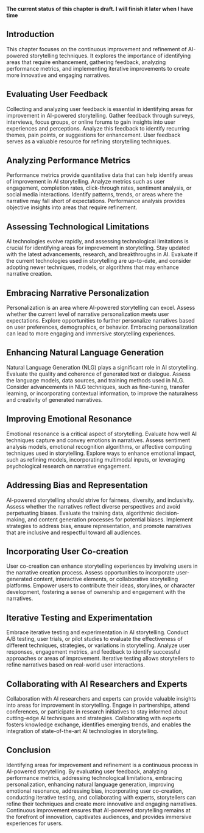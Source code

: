 **The current status of this chapter is draft. I will finish it later when I have time**

Introduction
------------

This chapter focuses on the continuous improvement and refinement of AI-powered storytelling techniques. It explores the importance of identifying areas that require enhancement, gathering feedback, analyzing performance metrics, and implementing iterative improvements to create more innovative and engaging narratives.

Evaluating User Feedback
------------------------

Collecting and analyzing user feedback is essential in identifying areas for improvement in AI-powered storytelling. Gather feedback through surveys, interviews, focus groups, or online forums to gain insights into user experiences and perceptions. Analyze this feedback to identify recurring themes, pain points, or suggestions for enhancement. User feedback serves as a valuable resource for refining storytelling techniques.

Analyzing Performance Metrics
-----------------------------

Performance metrics provide quantitative data that can help identify areas of improvement in AI storytelling. Analyze metrics such as user engagement, completion rates, click-through rates, sentiment analysis, or social media interactions. Identify patterns, trends, or areas where the narrative may fall short of expectations. Performance analysis provides objective insights into areas that require refinement.

Assessing Technological Limitations
-----------------------------------

AI technologies evolve rapidly, and assessing technological limitations is crucial for identifying areas for improvement in storytelling. Stay updated with the latest advancements, research, and breakthroughs in AI. Evaluate if the current technologies used in storytelling are up-to-date, and consider adopting newer techniques, models, or algorithms that may enhance narrative creation.

Embracing Narrative Personalization
-----------------------------------

Personalization is an area where AI-powered storytelling can excel. Assess whether the current level of narrative personalization meets user expectations. Explore opportunities to further personalize narratives based on user preferences, demographics, or behavior. Embracing personalization can lead to more engaging and immersive storytelling experiences.

Enhancing Natural Language Generation
-------------------------------------

Natural Language Generation (NLG) plays a significant role in AI storytelling. Evaluate the quality and coherence of generated text or dialogue. Assess the language models, data sources, and training methods used in NLG. Consider advancements in NLG techniques, such as fine-tuning, transfer learning, or incorporating contextual information, to improve the naturalness and creativity of generated narratives.

Improving Emotional Resonance
-----------------------------

Emotional resonance is a critical aspect of storytelling. Evaluate how well AI techniques capture and convey emotions in narratives. Assess sentiment analysis models, emotional recognition algorithms, or affective computing techniques used in storytelling. Explore ways to enhance emotional impact, such as refining models, incorporating multimodal inputs, or leveraging psychological research on narrative engagement.

Addressing Bias and Representation
----------------------------------

AI-powered storytelling should strive for fairness, diversity, and inclusivity. Assess whether the narratives reflect diverse perspectives and avoid perpetuating biases. Evaluate the training data, algorithmic decision-making, and content generation processes for potential biases. Implement strategies to address bias, ensure representation, and promote narratives that are inclusive and respectful toward all audiences.

Incorporating User Co-creation
------------------------------

User co-creation can enhance storytelling experiences by involving users in the narrative creation process. Assess opportunities to incorporate user-generated content, interactive elements, or collaborative storytelling platforms. Empower users to contribute their ideas, storylines, or character development, fostering a sense of ownership and engagement with the narratives.

Iterative Testing and Experimentation
-------------------------------------

Embrace iterative testing and experimentation in AI storytelling. Conduct A/B testing, user trials, or pilot studies to evaluate the effectiveness of different techniques, strategies, or variations in storytelling. Analyze user responses, engagement metrics, and feedback to identify successful approaches or areas of improvement. Iterative testing allows storytellers to refine narratives based on real-world user interactions.

Collaborating with AI Researchers and Experts
---------------------------------------------

Collaboration with AI researchers and experts can provide valuable insights into areas for improvement in storytelling. Engage in partnerships, attend conferences, or participate in research initiatives to stay informed about cutting-edge AI techniques and strategies. Collaborating with experts fosters knowledge exchange, identifies emerging trends, and enables the integration of state-of-the-art AI technologies in storytelling.

Conclusion
----------

Identifying areas for improvement and refinement is a continuous process in AI-powered storytelling. By evaluating user feedback, analyzing performance metrics, addressing technological limitations, embracing personalization, enhancing natural language generation, improving emotional resonance, addressing bias, incorporating user co-creation, conducting iterative testing, and collaborating with experts, storytellers can refine their techniques and create more innovative and engaging narratives. Continuous improvement ensures that AI-powered storytelling remains at the forefront of innovation, captivates audiences, and provides immersive experiences for users.
